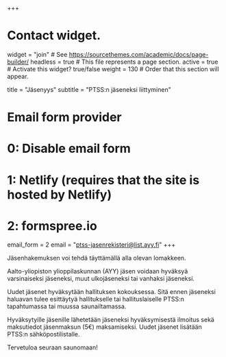 +++
# Contact widget.
widget = "join"  # See https://sourcethemes.com/academic/docs/page-builder/
headless = true  # This file represents a page section.
active = true  # Activate this widget? true/false
weight = 130  # Order that this section will appear.

title = "Jäsenyys"
subtitle = "PTSS:n jäseneksi liittyminen"

# Email form provider
#   0: Disable email form
#   1: Netlify (requires that the site is hosted by Netlify)
#   2: formspree.io
email_form = 2
email = "ptss-jasenrekisteri@list.ayy.fi"
+++

Jäsenhakemuksen voi tehdä täyttämällä alla olevan lomakkeen.

Aalto-yliopiston ylioppilaskunnan (AYY) jäsen voidaan hyväksyä varsinaiseksi jäseneksi, muut ulkojäseneksi tai vanhaksi jäseneksi. 

Uudet jäsenet hyväksytään hallituksen kokouksessa. Sitä ennen jäseneksi haluavan tulee esittäytyä hallitukselle tai hallituslaiselle PTSS:n tapahtumassa tai muussa saunailtamassa.

Hyväksytyille jäsenille lähetetään jäseneksi hyväksymisestä ilmoitus sekä maksutiedot jäsenmaksun (5€) maksamiseksi. Uudet jäsenet lisätään PTSS:n sähköpostilistalle.

Tervetuloa seuraan saunomaan!
